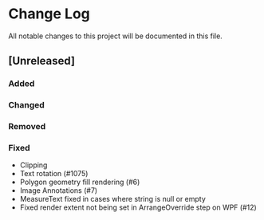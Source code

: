 # Change Log
All notable changes to this project will be documented in this file.

## [Unreleased]
### Added

### Changed

### Removed

### Fixed
- Clipping
- Text rotation (#1075)
- Polygon geometry fill rendering (#6)
- Image Annotations (#7)
- MeasureText fixed in cases where string is null or empty
- Fixed render extent not being set in ArrangeOverride step on WPF (#12)
